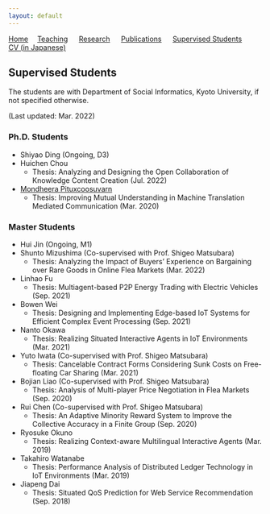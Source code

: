 ```yaml
---
layout: default
---
```


[Home](https://lindh.github.io/)&emsp; [Teaching](./teaching.html) &emsp; [Research](./research.html) &emsp; [Publications](./publication.html) &emsp; [Supervised Students](./students.html) &emsp; [CV (in Japanese)](./files/CV_ja.pdf)

## Supervised Students
The students are with Department of Social Informatics, Kyoto University, if not specified otherwise.

(Last updated: Mar. 2022)

### Ph.D. Students
- Shiyao Ding (Ongoing, D3)
- Huichen Chou
  - Thesis: Analyzing and Designing the Open Collaboration of Knowledge Content Creation (Jul. 2022)
- [Mondheera Pituxcoosuvarn](http://www.ritsumei.ac.jp/~mond-p/)
  - Thesis: Improving Mutual Understanding in Machine Translation Mediated Communication (Mar. 2020)

### Master Students
- Hui Jin (Ongoing, M1)
- Shunto Mizushima (Co-supervised with Prof. Shigeo Matsubara)
  - Thesis: Analyzing the Impact of Buyers’ Experience on Bargaining over Rare Goods in Online Flea Markets (Mar. 2022)
- Linhao Fu
  - Thesis: Multiagent-based P2P Energy Trading with Electric Vehicles (Sep. 2021)
- Bowen Wei
  - Thesis: Designing and Implementing Edge-based IoT Systems for Efficient Complex Event Processing (Sep. 2021)
- Nanto Okawa
  - Thesis: Realizing Situated Interactive Agents in IoT Environments (Mar. 2021)
- Yuto Iwata (Co-supervised with Prof. Shigeo Matsubara)
  - Thesis: Cancelable Contract Forms Considering Sunk Costs on Free-floating Car Sharing (Mar. 2021)
- Bojian Liao (Co-supervised with Prof. Shigeo Matsubara)
  - Thesis: Analysis of Multi-player Price Negotiation in Flea Markets (Sep. 2020)
- Rui Chen (Co-supervised with Prof. Shigeo Matsubara)
  - Thesis: An Adaptive Minority Reward System to Improve the Collective Accuracy in a Finite Group (Sep. 2020)
- Ryosuke Okuno
  - Thesis: Realizing Context-aware Multilingual Interactive Agents (Mar. 2019)
- Takahiro Watanabe
  - Thesis: Performance Analysis of Distributed Ledger Technology in IoT Environments (Mar. 2019)
- Jiapeng Dai
  - Thesis: Situated QoS Prediction for Web Service Recommendation (Sep. 2018)
